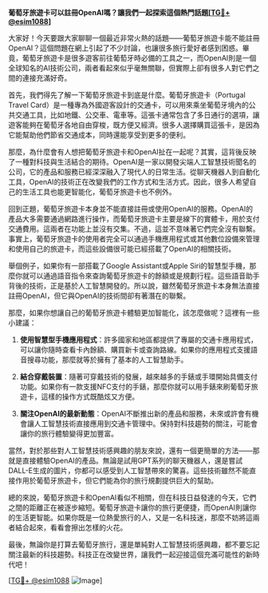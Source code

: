 **葡萄牙旅遊卡可以註冊OpenAI嗎？讓我們一起探索這個熱門話題[[TG💪+ @esim1088](https://t.me/s/esim1088)]**

大家好！今天要跟大家聊聊一個最近非常火熱的話題——葡萄牙旅遊卡能不能註冊OpenAI？這個問題在網上引起了不少討論，也讓很多旅行愛好者感到困惑。畢竟，葡萄牙旅遊卡是很多遊客前往葡萄牙時必備的工具之一，而OpenAI則是一個全球知名的AI技術公司，兩者看起來似乎毫無關聯，但實際上卻有很多人對它們之間的連接充滿好奇。

首先，我們得先了解一下葡萄牙旅遊卡到底是什麼。葡萄牙旅遊卡（Portugal Travel Card）是一種專為外國遊客設計的交通卡，可以用來乘坐葡萄牙境內的公共交通工具，比如地鐵、公交車、電車等。這張卡通常包含了多日通行的選項，讓遊客能夠在葡萄牙各地自由穿梭，既方便又經濟。很多人選擇購買這張卡，是因為它能幫助他們節省交通成本，同時還能享受到更多的便利。

那麼，為什麼會有人想把葡萄牙旅遊卡和OpenAI扯在一起呢？其實，這背後反映了一種對科技與生活結合的期待。OpenAI是一家以開發尖端人工智慧技術聞名的公司，它的產品和服務已經深深融入了現代人的日常生活。從聊天機器人到自動化工具，OpenAI的技術正在改變我們的工作方式和生活方式。因此，很多人希望自己的生活工具也能更智能化，葡萄牙旅遊卡也不例外。

回到正題，葡萄牙旅遊卡本身並不能直接註冊或使用OpenAI的服務。OpenAI的產品大多需要通過網路進行操作，而葡萄牙旅遊卡主要是線下的實體卡，用於支付交通費用。這兩者在功能上並沒有交集。不過，這並不意味著它們完全沒有聯繫。事實上，葡萄牙旅遊卡的使用者完全可以通過手機應用程式或其他數位設備來管理和使用自己的旅遊卡，而這些設備很可能已經搭載了OpenAI的相關技術。

舉個例子，如果你有一部搭載了Google Assistant或Apple Siri的智慧型手機，那麼你就可以通過語音指令來查詢葡萄牙旅遊卡的餘額或是規劃行程。這些語音助手背後的技術，正是基於人工智慧開發的。所以說，雖然葡萄牙旅遊卡本身無法直接註冊OpenAI，但它與OpenAI的技術間卻有著潛在的聯繫。

那麼，如果你想讓自己的葡萄牙旅遊卡體驗更加智能化，該怎麼做呢？這裡有一些小建議：

1. **使用智慧型手機應用程式**：許多國家和地區都提供了專屬的交通卡應用程式，可以讓你隨時查看卡內餘額、購買新卡或查詢路線。如果你的應用程式支援語音搜尋功能，那麼就等於擁有了基本的人工智慧助手。

2. **結合穿戴裝置**：隨著可穿戴技術的發展，越來越多的手錶或手環開始具備支付功能。如果你有一款支援NFC支付的手錶，那麼你就可以用手錶來刷葡萄牙旅遊卡，這樣的操作方式既酷炫又方便。

3. **關注OpenAI的最新動態**：OpenAI不斷推出新的產品和服務，未來或許會有機會讓人工智慧技術直接應用到交通卡管理中。保持對科技趨勢的關注，可能會讓你的旅行體驗變得更加豐富。

當然，對於那些對人工智慧技術感興趣的朋友來說，還有一個更簡單的方法——那就是直接體驗OpenAI的產品。無論是試用GPT系列的聊天機器人，還是嘗試DALL-E生成的圖片，你都可以感受到人工智慧帶來的驚喜。這些技術雖然不能直接作用於葡萄牙旅遊卡，但它們能為你的旅行規劃提供巨大的幫助。

總的來說，葡萄牙旅遊卡和OpenAI看似不相關，但在科技日益發達的今天，它們之間的距離正在被逐步縮短。葡萄牙旅遊卡讓你的旅行更便捷，而OpenAI則讓你的生活更智能。如果你既是一位熱愛旅行的人，又是一名科技迷，那麼不妨將這兩者結合起來，看看會擦出怎樣的火花。

最後，無論你是打算去葡萄牙旅行，還是單純對人工智慧技術感興趣，都不要忘記關注最新的科技趨勢。科技正在改變世界，讓我們一起迎接這個充滿可能性的新時代吧！

[[TG💪+ @esim1088](https://t.me/s/esim1088) ![Image](https://i.postimg.cc/4NQfJmqS/Snipaste-2025-05-13-00-14-12.png)]